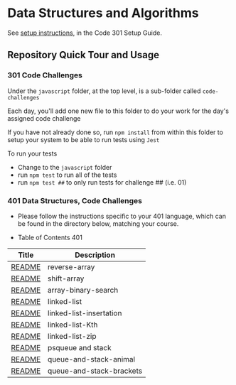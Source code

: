 # Data Structures and Algorithms

See [setup instructions](https://codefellows.github.io/setup-guide/code-301/3-code-challenges), in the Code 301 Setup Guide.

## Repository Quick Tour and Usage

### 301 Code Challenges

Under the `javascript` folder, at the top level, is a sub-folder called `code-challenges`

Each day, you'll add one new file to this folder to do your work for the day's assigned code challenge

If you have not already done so, run `npm install` from within this folder to setup your system to be able to run tests using `Jest`

To run your tests

- Change to the `javascript` folder
- run `npm test` to run all of the tests
- run `npm test ##` to only run tests for challenge ## (i.e. 01)

### 401 Data Structures, Code Challenges

- Please follow the instructions specific to your 401 language, which can be found in the directory below, matching your course.

-  Table of  Contents  401

| Title                                                                                                       | Description                    |
| -----------                                                                                                 | -----------                    |
|[README](https://haninhaidrah.github.io/codefellows-data-structures-and-algorithms/codeChallenge1)           |  reverse-array                  |
|[README](https://haninhaidrah.github.io/codefellows-data-structures-and-algorithms/codeChallenge2)           |  shift-array                    |
|[README](https://haninhaidrah.github.io/codefellows-data-structures-and-algorithms/codeChallenge3)           |  array-binary-search            |
|[README](https://haninhaidrah.github.io/codefellows-data-structures-and-algorithms/code-challenge401/code-challenge5)                                                                                              |  linked-list                    | 
|[README](https://haninhaidrah.github.io/codefellows-data-structures-and-algorithms/code-challenge401/code-challenge-6)                                                                                             |  linked-list-insertation        | 
|[README](https://haninhaidrah.github.io/codefellows-data-structures-and-algorithms/code-challenge401/code-challenge7)                                                                                              |  linked-list-Kth                | 
|[README](https://haninhaidrah.github.io/codefellows-data-structures-and-algorithms/code-challenge401/code-challenge8)                                                                                              |  linked-list-zip                | 
|[README](https://haninhaidrah.github.io/codefellows-data-structures-and-algorithms/code-challenge401/code-challenge11)                                                                                             |  psqueue and stack              | 
|[README](https://haninhaidrah.github.io/codefellows-data-structures-and-algorithms/code-challenge401/code-challenge12)                                                                                             |  queue-and-stack-animal  
|[README](https://haninhaidrah.github.io/codefellows-data-structures-and-algorithms/code-challenge401/code-challenge13)                                                                                             |  queue-and-stack-brackets          
